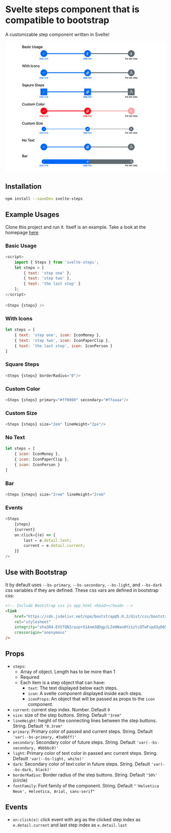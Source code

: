 # Svelte steps component that is compatible to bootstrap

A customizable step component written in Svelte!

![demo](static/demo.png)

## Installation

```sh
npm install --saveDev svelte-steps
```

## Example Usages

Clone this project and run it. Itself is an example. Take a look at the homepage [here](https://svelte-steps.web.app)

### Basic Usage

```javascript
<script>
    import { Steps } from 'svelte-steps';
    let steps = [
        { text: 'step one' }, 
        { text: 'step two' }, 
        { text: 'the last step' }
    ];
</script>

<Steps {steps} />
```

### With Icons

```javascript
let steps = [
    { text: 'step one', icon: IconMoney },
    { text: 'step two', icon: IconPaperClip },
    { text: 'the last step', icon: IconPerson }
]
```

### Square Steps

```javascript
<Steps {steps} borderRadius="0"/>
```

### Custom Color

```javascript
<Steps {steps} primary="#ff0000" secondary="#ffaaaa"/>
```

### Custom Size

```javascript
<Steps {steps} size="2em" lineHeight="2px"/>
```

### No Text

```javascript
let steps = [
    { icon: IconMoney },
    { icon: IconPaperClip },
    { icon: IconPerson }
]
```

### Bar

```javascript
<Steps {steps} size="2rem" lineHeight="2rem"
```

### Events

```javascript
<Steps
    {steps}
    {current}
    on:click={(e) => {
        last = e.detail.last;
        current = e.detail.current;
    }}
/>
```

## Use with Bootstrap

It by default uses `--bs-primary`, `--bs-secondary`, `--bs-light`, and `--bs-dark` css variables if they are defined. These css vars are defined in bootstrap css:

```html
<!-- Include Bootstrap css in app.html <head></head> -->
<link
    href="https://cdn.jsdelivr.net/npm/bootstrap@5.0.2/dist/css/bootstrap.min.css"
    rel="stylesheet"
    integrity="sha384-EVSTQN3/azprG1Anm3QDgpJLIm9Nao0Yz1ztcQTwFspd3yD65VohhpuuCOmLASjC"
    crossorigin="anonymous"
/>
```

## Props

- `steps`:
  - Array of object. Length has to be more than 1
  - Required
  - Each item is a step object that can have:
    - `text`: The text displayed below each steps.
    - `icon`: A svelte component displayed inside each steps.
    - `iconProps`: An object that will be passed as props to the `icon` component.
- `current`: current step index. Number. Default `0`
- `size`: size of the step buttons. String. Default `"3rem"`
- `lineHeight`: height of the connecting lines between the step buttons. String. Default `"0.3rem"`
- `primary`: Primary color of passed and current steps. String. Default `'var(--bs-primary, #3a86ff)'`
- `secondary`: Secondary color of future steps. String. Default `'var(--bs-secondary, #bbbbc0)'`
- `light`: Primary color of text color in passed anc current steps. String. Default `'var(--bs-light, white)'`
- `dark`: Secondary color of text color in future steps. String. Default `'var(--bs-dark, black)'`
- `borderRadius`: Border radius of the step buttons. String. Default `'50%'` (circle)
- `fontFamily`: Font family of the component. String. Default `"'Helvetica Neue', Helvetica, Arial, sans-serif"`

## Events

- `on:click(e)`: click event with arg as the clicked step index as `e.detail.current` and last step index as `e.detail.last`
    

